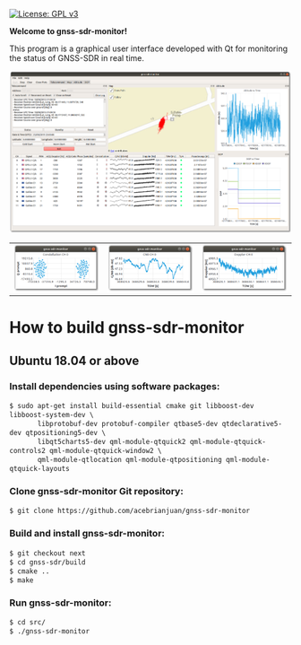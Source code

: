 [![License: GPL v3](https://img.shields.io/badge/License-GPL%20v3-blue.svg)](https://www.gnu.org/licenses/gpl-3.0)

**Welcome to gnss-sdr-monitor!**

This program is a graphical user interface developed with Qt for monitoring the status of GNSS-SDR in real time.

![](./screenshots/gnss-sdr-monitor.png)

<table style="width:100%">
  <tr>
    <td><img src="./screenshots/gnss-sdr-monitor_constellation.png"/></td>
    <td><img src="./screenshots/gnss-sdr-monitor_cn0.png"/></td>
    <td><img src="./screenshots/gnss-sdr-monitor_doppler.png"/></td>
  </tr>
</table>

# How to build gnss-sdr-monitor
## Ubuntu 18.04 or above
### Install dependencies using software packages:

~~~~
$ sudo apt-get install build-essential cmake git libboost-dev libboost-system-dev \
       libprotobuf-dev protobuf-compiler qtbase5-dev qtdeclarative5-dev qtpositioning5-dev \
       libqt5charts5-dev qml-module-qtquick2 qml-module-qtquick-controls2 qml-module-qtquick-window2 \
       qml-module-qtlocation qml-module-qtpositioning qml-module-qtquick-layouts
~~~~

### Clone gnss-sdr-monitor Git repository:

~~~~~~
$ git clone https://github.com/acebrianjuan/gnss-sdr-monitor
~~~~~~

### Build and install gnss-sdr-monitor:

~~~~~~
$ git checkout next
$ cd gnss-sdr/build
$ cmake ..
$ make
~~~~~~

### Run gnss-sdr-monitor:

~~~~~~
$ cd src/
$ ./gnss-sdr-monitor
~~~~~~

